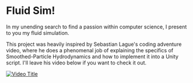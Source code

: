 # Fluid Sim!

In my unending search to find a passion within computer science, I present to you my fluid simulation. 

This project was heavily inspired by Sebastian Lague's coding adventure video, where he does a phenomenal job of explaining the specifics of Smoothed-Particle Hydrodynamics and how to implement it into a Unity script. I'll leave his video below if you want to check it out.

[![Video Title](https://img.youtube.com/vi/rSKMYc1CQHE&t=1125s/0.jpg)](https://www.youtube.com/watch?v=rSKMYc1CQHE&t=1125s)